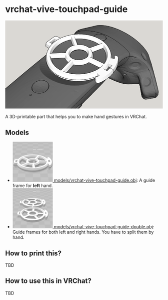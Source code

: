 # vrchat-vive-touchpad-guide
![Appearance](img/appearance.png)

A 3D-printable part that helps you to make hand gestures in VRChat.

## Models
* [<img src="img/vrchat-vive-touchpad-guide.png" alt="" title="" width="128" height="128"> models/vrchat-vive-touchpad-guide.obj](models/vrchat-vive-touchpad-guide.obj): A guide frame for **left** hand.
* [<img src="img/vrchat-vive-touchpad-guide-double.png" alt="" title="" width="128" height="128"> models/vrchat-vive-touchpad-guide-double.obj](models/vrchat-vive-touchpad-guide-double.obj): Guide frames for both left and right hands. You have to split them by hand.

## How to print this?
TBD

## How to use this in VRChat?
TBD
